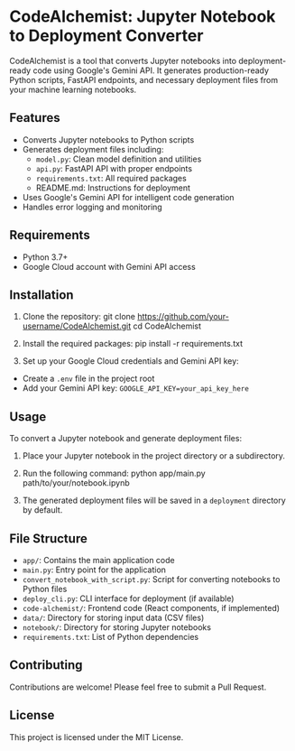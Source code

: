 # CodeAlchemist: Jupyter Notebook to Deployment Converter

CodeAlchemist is a tool that converts Jupyter notebooks into deployment-ready code using Google's Gemini API. It generates production-ready Python scripts, FastAPI endpoints, and necessary deployment files from your machine learning notebooks.

## Features

- Converts Jupyter notebooks to Python scripts
- Generates deployment files including:
  - `model.py`: Clean model definition and utilities
  - `api.py`: FastAPI API with proper endpoints
  - `requirements.txt`: All required packages
  - README.md: Instructions for deployment
- Uses Google's Gemini API for intelligent code generation
- Handles error logging and monitoring

## Requirements

- Python 3.7+
- Google Cloud account with Gemini API access

## Installation

1. Clone the repository:
git clone https://github.com/your-username/CodeAlchemist.git cd CodeAlchemist


2. Install the required packages:
pip install -r requirements.txt


3. Set up your Google Cloud credentials and Gemini API key:
- Create a `.env` file in the project root
- Add your Gemini API key: `GOOGLE_API_KEY=your_api_key_here`

## Usage

To convert a Jupyter notebook and generate deployment files:

1. Place your Jupyter notebook in the project directory or a subdirectory.

2. Run the following command:
python app/main.py path/to/your/notebook.ipynb


3. The generated deployment files will be saved in a `deployment` directory by default.

## File Structure

- `app/`: Contains the main application code
- `main.py`: Entry point for the application
- `convert_notebook_with_script.py`: Script for converting notebooks to Python files
- `deploy_cli.py`: CLI interface for deployment (if available)
- `code-alchemist/`: Frontend code (React components, if implemented)
- `data/`: Directory for storing input data (CSV files)
- `notebook/`: Directory for storing Jupyter notebooks
- `requirements.txt`: List of Python dependencies

## Contributing

Contributions are welcome! Please feel free to submit a Pull Request.

## License

This project is licensed under the MIT License.